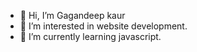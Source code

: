 - 👋 Hi, I’m Gagandeep kaur
- 👀 I’m interested in website development.
- 🌱 I’m currently learning javascript.


<!---
gaganthind03/gaganthind03 is a ✨ special ✨ repository because its `README.md` (this file) appears on your GitHub profile.
You can click the Preview link to take a look at your changes.
--->

